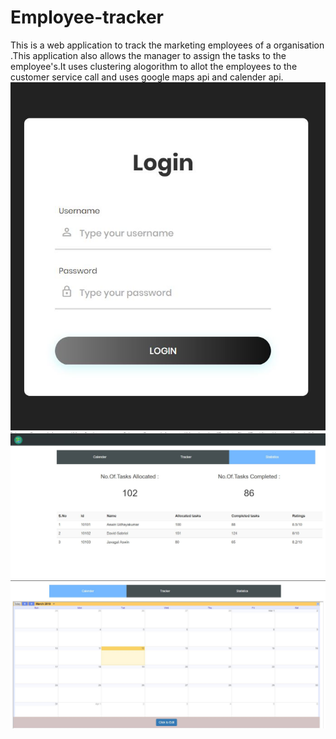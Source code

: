 # Employee-tracker
This is a web application to track the marketing employees of a organisation .This application also allows the manager to assign the tasks to the employee's.It uses clustering alogorithm to allot the employees to the customer service call and uses google maps api and calender api.
![Login for employee tracker](https://github.com/samjones310/Employee_tracker/blob/master/Employee_tracker_login.JPG)
![Job assignment for employee tracker](https://github.com/samjones310/Employee_tracker/blob/master/Employee_tracker_index.JPG)
![Calender API for employee tracker](https://github.com/samjones310/Employee_tracker/blob/master/Employee_tracker_calender.JPG)
